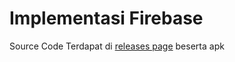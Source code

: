 # Implementasi Firebase
 Source Code Terdapat di [releases page](https://github.com/Ilhamcahya19/Implementasi-Firebase/releases/tag/v1.0.1) beserta apk
